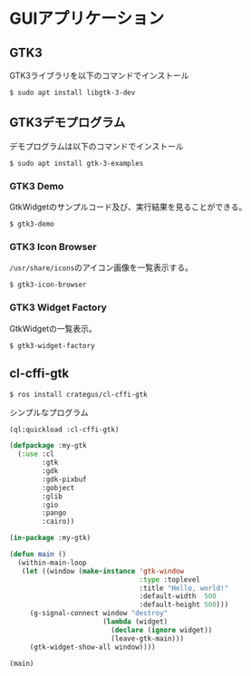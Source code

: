 # GUIアプリケーション

## GTK3

GTK3ライブラリを以下のコマンドでインストール

```
$ sudo apt install libgtk-3-dev
```

## GTK3デモプログラム

デモプログラムは以下のコマンドでインストール

```
$ sudo apt install gtk-3-examples
```

### GTK3 Demo

GtkWidgetのサンプルコード及び、実行結果を見ることができる。

```
$ gtk3-demo
```

### GTK3 Icon Browser

`/usr/share/icons`のアイコン画像を一覧表示する。

```
$ gtk3-icon-browser
```

### GTK3 Widget Factory

GtkWidgetの一覧表示。

```
$ gtk3-widget-factory
```

## cl-cffi-gtk

```
$ ros install crategus/cl-cffi-gtk
```

シンプルなプログラム

```lisp
(ql:quickload :cl-cffi-gtk)

(defpackage :my-gtk
  (:use :cl
        :gtk
        :gdk
        :gdk-pixbuf
        :gobject
        :glib
        :gio
        :pango
        :cairo))

(in-package :my-gtk)

(defun main ()
  (within-main-loop
   (let ((window (make-instance 'gtk-window
                                :type :toplevel
                                :title "Hello, world!"
                                :default-width  500
                                :default-height 500)))
     (g-signal-connect window "destroy"
                       (lambda (widget)
                         (declare (ignore widget))
                         (leave-gtk-main)))
     (gtk-widget-show-all window))))

(main)
```

